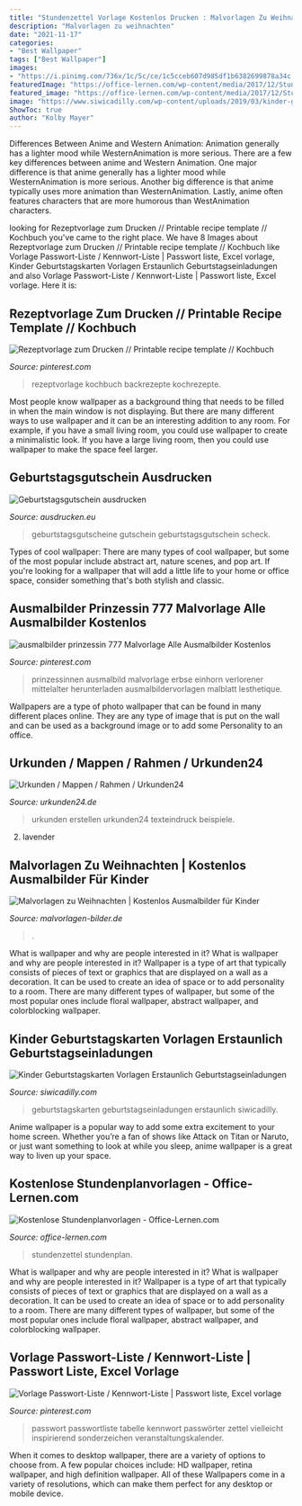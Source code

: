 ```yaml
---
title: "Stundenzettel Vorlage Kostenlos Drucken : Malvorlagen Zu Weihnachten"
description: "Malvorlagen zu weihnachten"
date: "2021-11-17"
categories:
- "Best Wallpaper"
tags: ["Best Wallpaper"]
images:
- "https://i.pinimg.com/736x/1c/5c/ce/1c5cceb607d985df1b6382699878a34c.jpg"
featuredImage: "https://office-lernen.com/wp-content/media/2017/12/Stundenzettel-Einfach-300x213.png"
featured_image: "https://office-lernen.com/wp-content/media/2017/12/Stundenzettel-Einfach-300x213.png"
image: "https://www.siwicadilly.com/wp-content/uploads/2019/03/kinder-geburtstagskarten-vorlagen-erstaunlich-geburtstagseinladungen-kindergeburtstag-zum-ausdrucken-der-kinder-geburtstagskarten-vorlagen-724x1024.jpg"
ShowToc: true
author: "Kolby Mayer"
---
```



Differences Between Anime and Western Animation: Animation generally has a lighter mood while WesternAnimation is more serious.
There are a few key differences between anime and Western Animation. One major difference is that anime generally has a lighter mood while WesternAnimation is more serious. Another big difference is that anime typically uses more animation than WesternAnimation. Lastly, anime often features characters that are more humorous than WestAnimation characters.

	

		
looking for Rezeptvorlage zum Drucken // Printable recipe template // Kochbuch you've came to the right place. We have 8 Images about Rezeptvorlage zum Drucken // Printable recipe template // Kochbuch like Vorlage Passwort-Liste / Kennwort-Liste | Passwort liste, Excel vorlage, Kinder Geburtstagskarten Vorlagen Erstaunlich Geburtstagseinladungen and also Vorlage Passwort-Liste / Kennwort-Liste | Passwort liste, Excel vorlage. Here it is:
		
    
## Rezeptvorlage Zum Drucken // Printable Recipe Template // Kochbuch

<img loading=lazy src="https://i.pinimg.com/736x/31/45/b1/3145b1c06b68bcaf34064c2f28d41f77.jpg" onerror="this.onerror=null;this.src='https://tse4.mm.bing.net/th?id=OIP.L_SGQHGwUSkn0m138UiG1QHaLH&amp;pid=15.1';" alt="Rezeptvorlage zum Drucken // Printable recipe template // Kochbuch">

_Source: pinterest.com_

>rezeptvorlage kochbuch backrezepte kochrezepte. 

	

Most people know wallpaper as a background thing that needs to be filled in when the main window is not displaying. But there are many different ways to use wallpaper and it can be an interesting addition to any room. For example, if you have a small living room, you could use wallpaper to create a minimalistic look. If you have a large living room, then you could use wallpaper to make the space feel larger.

    
## Geburtstagsgutschein Ausdrucken

<img loading=lazy src="https://www.ausdrucken.eu/karten-drucken/Geburtstagsgutscheine-5.jpg" onerror="this.onerror=null;this.src='https://tse3.mm.bing.net/th?id=OIP.TeuLEhT5uhnh-E-kZzplSgHaDt&amp;pid=15.1';" alt="Geburtstagsgutschein ausdrucken">

_Source: ausdrucken.eu_

>geburtstagsgutscheine gutschein geburtstagsgutschein scheck. 

	

Types of cool wallpaper:
There are many types of cool wallpaper, but some of the most popular include abstract art, nature scenes, and pop art. If you're looking for a wallpaper that will add a little life to your home or office space, consider something that's both stylish and classic.

    
## Ausmalbilder Prinzessin 777 Malvorlage Alle Ausmalbilder Kostenlos

<img loading=lazy src="https://i.pinimg.com/736x/1c/5c/ce/1c5cceb607d985df1b6382699878a34c.jpg" onerror="this.onerror=null;this.src='https://tse1.mm.bing.net/th?id=OIP.Odcjdga8JwuSGBOYUTSptAHaJ9&amp;pid=15.1';" alt="ausmalbilder prinzessin 777 Malvorlage Alle Ausmalbilder Kostenlos">

_Source: pinterest.com_

>prinzessinnen ausmalbild malvorlage erbse einhorn verlorener mittelalter herunterladen ausmalbildervorlagen malblatt lesthetique. 

	



Wallpapers are a type of photo wallpaper that can be found in many different places online. They are any type of image that is put on the wall and can be used as a background image or to add some Personality to an office.

    
## Urkunden / Mappen / Rahmen / Urkunden24

<img loading=lazy src="http://www.urkunden24.de/images/text_example/lager_121.jpg" onerror="this.onerror=null;this.src='https://tse2.mm.bing.net/th?id=OIP.oOyZ-QLn0K_28gUAjZMywAHaKg&amp;pid=15.1';" alt="Urkunden / Mappen / Rahmen / Urkunden24">

_Source: urkunden24.de_

>urkunden erstellen urkunden24 texteindruck beispiele. 

	

2. lavender 

    
## Malvorlagen Zu Weihnachten | Kostenlos Ausmalbilder Für Kinder

<img loading=lazy src="https://www.malvorlagen-bilder.de/malvorlage/weihnachten/weihnachtsstern-zum-malen-und-drucken-kostenlos.jpg" onerror="this.onerror=null;this.src='https://tse2.mm.bing.net/th?id=OIP.L9VbcwjkbnHvw8Plx0NofwAAAA&amp;pid=15.1';" alt="Malvorlagen zu Weihnachten | Kostenlos Ausmalbilder für Kinder">

_Source: malvorlagen-bilder.de_

>. 

	

What is wallpaper and why are people interested in it?
What is wallpaper and why are people interested in it?
Wallpaper is a type of art that typically consists of pieces of text or graphics that are displayed on a wall as a decoration. It can be used to create an idea of space or to add personality to a room. There are many different types of wallpaper, but some of the most popular ones include floral wallpaper, abstract wallpaper, and colorblocking wallpaper.

    
## Kinder Geburtstagskarten Vorlagen Erstaunlich Geburtstagseinladungen

<img loading=lazy src="https://www.siwicadilly.com/wp-content/uploads/2019/03/kinder-geburtstagskarten-vorlagen-erstaunlich-geburtstagseinladungen-kindergeburtstag-zum-ausdrucken-der-kinder-geburtstagskarten-vorlagen-724x1024.jpg" onerror="this.onerror=null;this.src='https://tse2.mm.bing.net/th?id=OIP.4Fnq-uVfPN0cz0hd3PRXfAHaKe&amp;pid=15.1';" alt="Kinder Geburtstagskarten Vorlagen Erstaunlich Geburtstagseinladungen">

_Source: siwicadilly.com_

>geburtstagskarten geburtstagseinladungen erstaunlich siwicadilly. 

	

Anime wallpaper is a popular way to add some extra excitement to your home screen. Whether you’re a fan of shows like Attack on Titan or Naruto, or just want something to look at while you sleep, anime wallpaper is a great way to liven up your space.

    
## Kostenlose Stundenplanvorlagen - Office-Lernen.com

<img loading=lazy src="https://office-lernen.com/wp-content/media/2017/12/Stundenzettel-Einfach-300x213.png" onerror="this.onerror=null;this.src='https://tse3.mm.bing.net/th?id=OIP.RSEXGUYoAwrBcrpwTaCqrAAAAA&amp;pid=15.1';" alt="Kostenlose Stundenplanvorlagen - Office-Lernen.com">

_Source: office-lernen.com_

>stundenzettel stundenplan. 

	

What is wallpaper and why are people interested in it?
What is wallpaper and why are people interested in it?
Wallpaper is a type of art that typically consists of pieces of text or graphics that are displayed on a wall as a decoration. It can be used to create an idea of space or to add personality to a room. There are many different types of wallpaper, but some of the most popular ones include floral wallpaper, abstract wallpaper, and colorblocking wallpaper.

    
## Vorlage Passwort-Liste / Kennwort-Liste | Passwort Liste, Excel Vorlage

<img loading=lazy src="https://i.pinimg.com/736x/b6/94/fb/b694fb70acd9ff731dc3f7dd9f6134c3.jpg" onerror="this.onerror=null;this.src='https://tse4.mm.bing.net/th?id=OIP.gKGpzV10N5HJ-0yO8TuDqAHaLH&amp;pid=15.1';" alt="Vorlage Passwort-Liste / Kennwort-Liste | Passwort liste, Excel vorlage">

_Source: pinterest.com_

>passwort passwortliste tabelle kennwort passwörter zettel vielleicht inspirierend sonderzeichen veranstaltungskalender. 

	

When it comes to desktop wallpaper, there are a variety of options to choose from. A few popular choices include: HD wallpaper, retina wallpaper, and high definition wallpaper. All of these Wallpapers come in a variety of resolutions, which can make them perfect for any desktop or mobile device. 

